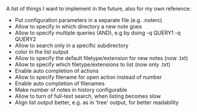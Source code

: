 A list of things I want to implement in the future, also for my own reference:

- Put configuration parameters in a separate file (e.g. .noterc)
- Allow to specify in which directory a new note goes
- Allow to specify multiple queries (AND), e.g by doing -q QUERY1 -q QUERY2
- Allow to search only in a specific subdirectory
- color in the list output 
- Allow to specify the default filetype/extension for new notes (now .txt)
- Allow to specify which filetype/extensions to list (now only .txt)
- Enable auto completion of actions
- Allow to specify filename for open action instead of number
- Enable auto completion of filenames
- Make number of notes in history configurable
- Allow to turn of full-text search, when listing becomes slow
- Align list output better, e.g. as in 'tree' output, for better readability
